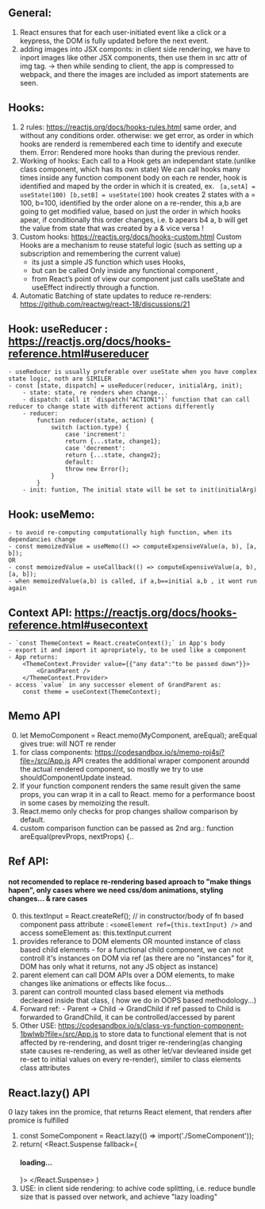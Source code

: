 ## General:
1. React ensures that for each user-initiated event like a click or a keypress, the DOM is fully updated before the next event.
2. adding images into JSX componts: in client side rendering, we have to inport images like other JSX components, then use them in src attr of img tag.
-> then while sending to client, the app is compressed to webpack, and there the images are included as import statements are seen.

## Hooks: 
1. 2 rules: https://reactjs.org/docs/hooks-rules.html 
    same order, and without any conditions order.
    otherwise: we get error, as order in which hooks are renderd is remembered each time to identify and execute them.
    Error:
    Rendered more hooks than during the previous render.
2. Working of hooks:
    Each call to a Hook gets an independant state.(unlike class component, which has its own state)
    We can call hooks many times inside any function component body
    on each re render, hook is identified and maped by the order in which it is created,
    ex. ``` [a,setA] = useState(100)
            [b,setB] = useState(100)``` 
    hook creates 2 states with a = 100, b=100, identified by the order alone
    on a re-render, this a,b are going to get modified value, based on just the order in which hooks apear, if conditionally this order changes, i.e. b apears b4 a, b will get the value from state that was created by a & vice versa !
3.  Custom hooks: https://reactjs.org/docs/hooks-custom.html 
     Custom Hooks are a mechanism to reuse stateful logic (such as setting up a subscription and remembering the current value)
    - its just a simple JS function which uses Hooks, 
    - but can be called Only inside any functional component , 
    - from React’s point of view our component just calls useState and useEffect indirectly through a function.
4.  Automatic Batching of state updates to reduce re-renders:
    https://github.com/reactwg/react-18/discussions/21

## Hook: useReducer : https://reactjs.org/docs/hooks-reference.html#usereducer 
    - useReducer is usually preferable over useState when you have complex state logic, noth are SIMILER
    - const [state, dispatch] = useReducer(reducer, initialArg, init);
        - state: state, re renders when change...
        - dispatch: call it `dispatch("ACTION1")` function that can call reducer to change state with different actions differently
        - reducer: 
            function reducer(state, action) {
                switch (action.type) {
                    case 'increment':
                    return {...state, change1};
                    case 'decrement':
                    return {...state, change2};
                    default:
                    throw new Error();
                }
            }
        - init: funtion, The initial state will be set to init(initialArg)

## Hook: useMemo: 
    - to avoid re-computing computationally high function, when its dependancies change
    - const memoizedValue = useMemo(() => computeExpensiveValue(a, b), [a, b]);
    OR
    - const memoizedValue = useCallback(() => computeExpensiveValue(a, b), [a, b]);
    - when memoizedValue(a,b) is called, if a,b==initial a,b , it wont run again
    
## Context API: https://reactjs.org/docs/hooks-reference.html#usecontext 
    - `const ThemeContext = React.createContext();` in App's body
    - export it and import it apropriately, to be used like a component
    - App returns: 
        <ThemeContext.Provider value={{"any data":"to be passed down"}}>
            <GrandParent />
        </ThemeContext.Provider>
    - access `value` in any successor element of GrandParent as:
        const theme = useContext(ThemeContext);


## Memo API
0.  let MemoComponent = React.memo(MyComponent, areEqual);
    areEqual gives true: will NOT re render
1.  for class components:  https://codesandbox.io/s/memo-roj4si?file=/src/App.js
    API creates the additional wraper component aroundd the actual rendered component, so mostly we try to use shouldComponentUpdate instead.
2.  If your function component renders the same result given the same props, you can wrap it in a call to React. memo for a performance boost in some cases by memoizing the result.
3.  React.memo only checks for prop changes shallow comparison by default.
4.  custom comparison function can be passed as 2nd arg.: function areEqual(prevProps, nextProps) {..

## Ref API: 
#### not recomended to replace re-rendering based aproach to "make things hapen", only cases where we need css/dom animations, styling changes... & rare cases
0.  this.textInput = React.createRef(); // in constructor/body of fn based component
    pass attribute : `<someElement ref={this.textInput} />`
    and access someElement as: this.textInput.current
1. provides referance to DOM elements OR mounted instance of class based child elements
        - for a functional child component, we can not controll it's instances on DOM via ref
        (as there are no "instances" for it, DOM has only what it returns, not any JS object as instance)
2. parent element can call DOM APIs over a DOM elements, to make changes like animations or effects like focus...
3. parent can controll mounted class based element via methods decleared inside that class, ( how we do in OOPS based methodology...)
4.  Forward ref:
        - Parent -> Child -> GrandChild
        if ref passed to Child is forwarded to GrandChild, it can be controlled/accessed by parent 
5. Other USE: https://codesandbox.io/s/class-vs-function-component-1bwlwb?file=/src/App.js 
to store data to functional element that is not affected by re-rendering, and dosnt triger re-rendering(as changing state causes re-rendering, as well as other let/var devleared inside get re-set to initial values on every re-render), similer to class elements class attributes


## React.lazy() API
0   lazy takes inn the promice, that returns React element, that renders after promice is fulfilled
1.  const SomeComponent = React.lazy(() => import('./SomeComponent'));
2.  return(
        <React.Suspense fallback={<h4>loading...</h4>}>
            <SomeComponent />
        </React.Suspense>
    )
3. USE: 
    in client side rendering:  to achive code splitting, i.e. reduce bundle size that is passed over network, and achieve "lazy loading"

     